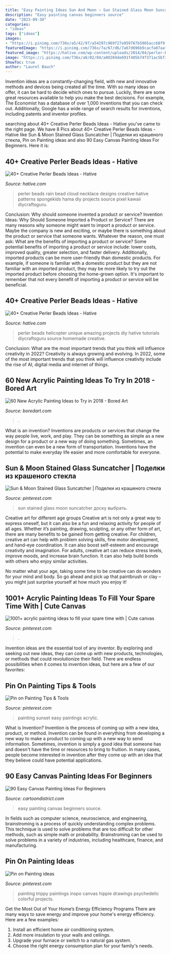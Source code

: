```yaml
---
title: "Easy Painting Ideas Sun And Moon ~ Sun Stained Glass Moon Suncatcher доску выбрать"
description: "Easy painting canvas beginners source"
date: "2023-09-30"
categories:
- "ideas"
tags: ["ideas"]
images:
- "https://i.pinimg.com/736x/a5/42/97/a54297c969f27a959767b5965acc68f9.jpg"
featuredImage: "https://i.pinimg.com/736x/7a/67/d6/7a67d696b9cacfa07aafc5c7504650d9--easy-acrylic-paintings-sunset-paintings.jpg"
featured_image: "https://hative.com/wp-content/uploads/2014/04/perler-beads-ideas/44-rain-cloud-necklace.jpg"
image: "https://i.pinimg.com/736x/a0/02/04/a00204de691f405b74f371ac5bf3d315--young-art-colorful-paintings.jpg"
ShowToc: true
author: "Laurel Bauch"
---
```



Invention ideas are a constantly-changing field, with new and innovative methods and devices being created all the time. With so many ideas on offer, it can be hard to decide which ones to pursue. Luckily, there are some great resources available to help you make the best decisions. For example, The Economist has a database of over 1,000 inventions that you can check out. Additionally, Google has a wide range of search results for inventions, including patents and inventor profiles.

	

		
searching about 40+ Creative Perler Beads Ideas - Hative you've came to the right page. We have 8 Pics about 40+ Creative Perler Beads Ideas - Hative like Sun &amp; Moon Stained Glass Suncatcher | Поделки из крашеного стекла, Pin on Painting ideas and also 90 Easy Canvas Painting Ideas For Beginners. Here it is:
		
    
## 40+ Creative Perler Beads Ideas - Hative

<img loading=lazy src="https://hative.com/wp-content/uploads/2014/04/perler-beads-ideas/44-rain-cloud-necklace.jpg" onerror="this.onerror=null;this.src='https://tse4.mm.bing.net/th?id=OIP.EHFGl6xoB56P7cFEKFAteQHaJK&amp;pid=15.1';" alt="40+ Creative Perler Beads Ideas - Hative">

_Source: hative.com_

>perler beads rain bead cloud necklace designs creative hative patterns spongekids hama diy projects source pixel kawaii diycraftsguru. 

	

Conclusion: Why should someone invented a product or service?
Invention Ideas: Why Should Someone Imported a Product or Service?
There are many reasons why someone might want to import a product or service. Maybe the company is new and exciting, or maybe there is something about the product or service that someone wants. Whatever the reason, one must ask: What are the benefits of importing a product or service? 
Some potential benefits of importing a product or service include: lower costs, improved quality, greater selection, and faster delivery. Additionally, imported products can be more user-friendly than domestic products. For example, if someone is familiar with a domestic product but they are not familiar with an imported product, they may be more likely to try out the imported product before choosing the home-grown option. 
It's important to remember that not every benefit of importing a product or service will be beneficial.

    
## 40+ Creative Perler Beads Ideas - Hative

<img loading=lazy src="https://hative.com/wp-content/uploads/2014/04/perler-beads-ideas/35-homemade-helicopter.jpg" onerror="this.onerror=null;this.src='https://tse3.mm.bing.net/th?id=OIP.5iX56gRnguWhwgs0anGFAQHaEp&amp;pid=15.1';" alt="40+ Creative Perler Beads Ideas - Hative">

_Source: hative.com_

>perler beads helicopter unique amazing projects diy hative tutorials diycraftsguru source homemade creative. 

	

Conclusion: What are the most important trends that you think will influence creativity in 2022?
Creativity is always growing and evolving. In 2022, some of the most important trends that you think will influence creativity include the rise of AI, digital media and internet of things.

    
## 60 New Acrylic Painting Ideas To Try In 2018 - Bored Art

<img loading=lazy src="https://www.boredart.com/wp-content/uploads/2017/12/New-Acrylic-Painting-Ideas-to-Try-32.jpg" onerror="this.onerror=null;this.src='https://tse3.mm.bing.net/th?id=OIP.SRAwBjVon4PebP6EJatdmQHaN9&amp;pid=15.1';" alt="60 New Acrylic Painting Ideas to Try in 2018 - Bored Art">

_Source: boredart.com_

>. 

	

What is an invention?
Inventions are products or services that change the way people live, work, and play. They can be something as simple as a new design for a product or a new way of doing something. Sometimes, an invention can even be a new form of transportation. Inventions have the potential to make everyday life easier and more comfortable for everyone.

    
## Sun &amp; Moon Stained Glass Suncatcher | Поделки из крашеного стекла

<img loading=lazy src="https://i.pinimg.com/736x/aa/32/47/aa3247261dc3c99b52856d6121704835.jpg" onerror="this.onerror=null;this.src='https://tse3.mm.bing.net/th?id=OIP.AP5R-1N60HTsV2WvwqMvcwHaHo&amp;pid=15.1';" alt="Sun &amp; Moon Stained Glass Suncatcher | Поделки из крашеного стекла">

_Source: pinterest.com_

>sun stained glass moon suncatcher доску выбрать. 

	

Creative art for different age groups
Creative art is not only a great way to express oneself, but it can also be a fun and relaxing activity for people of all ages. Whether it’s painting, drawing, sculpting, or any other form of art, there are many benefits to be gained from getting creative.
For children, creative art can help with problem solving skills, fine motor development, and hand-eye coordination. It can also boost self-esteem and encourage creativity and imagination. For adults, creative art can reduce stress levels, improve moods, and increase brain function. It can also help build bonds with others who enjoy similar activities.

No matter what your age, taking some time to be creative can do wonders for your mind and body. So go ahead and pick up that paintbrush or clay – you might just surprise yourself at how much you enjoy it!

    
## 1001+ Acrylic Painting Ideas To Fill Your Spare Time With | Cute Canvas

<img loading=lazy src="https://i.pinimg.com/736x/a5/42/97/a54297c969f27a959767b5965acc68f9.jpg" onerror="this.onerror=null;this.src='https://tse2.mm.bing.net/th?id=OIP.wfc9Qcu3AX1yq-A2KNZjTQHaLH&amp;pid=15.1';" alt="1001+ acrylic painting ideas to fill your spare time with | Cute canvas">

_Source: pinterest.com_

>. 

	

Invention ideas are the essential tool of any inventor. By exploring and seeking out new ideas, they can come up with new products, technologies, or methods that could revolutionize their field. There are endless possibilities when it comes to invention ideas, but here are a few of our favorites:

    
## Pin On Painting Tips &amp; Tools

<img loading=lazy src="https://i.pinimg.com/736x/7a/67/d6/7a67d696b9cacfa07aafc5c7504650d9--easy-acrylic-paintings-sunset-paintings.jpg" onerror="this.onerror=null;this.src='https://tse3.mm.bing.net/th?id=OIP.jqSFl8EzvAnT6JwQof9sGgHaKB&amp;pid=15.1';" alt="Pin on Painting Tips &amp; Tools">

_Source: pinterest.com_

>painting sunset easy paintings acrylic. 

	

What is Invention?
Invention is the process of coming up with a new idea, product, or method. Invention can be found in everything from developing a new way to make a product to coming up with a new way to send information. Sometimes, invention is simply a good idea that someone has and doesn't have the time or resources to bring to fruition. In many cases, people become interested in invention after they come up with an idea that they believe could have potential applications.

    
## 90 Easy Canvas Painting Ideas For Beginners

<img loading=lazy src="http://www.cartoondistrict.com/wp-content/uploads/2017/06/Easy-Canvas-Painting-Ideas-For-Beginners12-1.jpg" onerror="this.onerror=null;this.src='https://tse1.mm.bing.net/th?id=OIP.75JHrMYTB54gmcl77lgG1AHaJ4&amp;pid=15.1';" alt="90 Easy Canvas Painting Ideas For Beginners">

_Source: cartoondistrict.com_

>easy painting canvas beginners source. 

	

In fields such as computer science, neuroscience, and engineering, brainstroming is a process of quickly understanding complex problems. This technique is used to solve problems that are too difficult for other methods, such as simple math or probability. Brainstroming can be used to solve problems in a variety of industries, including healthcare, finance, and manufacturing.

    
## Pin On Painting Ideas

<img loading=lazy src="https://i.pinimg.com/736x/a0/02/04/a00204de691f405b74f371ac5bf3d315--young-art-colorful-paintings.jpg" onerror="this.onerror=null;this.src='https://tse3.mm.bing.net/th?id=OIP.bPnTcgkliSZ8NniW8SniIgHaNK&amp;pid=15.1';" alt="Pin on Painting ideas">

_Source: pinterest.com_

>painting trippy paintings inspo canvas hippie drawings psychedelic colorful projects. 

	

Get the Most Out of Your Home’s Energy Efficiency Programs
There are many ways to save energy and improve your home's energy efficiency. Here are a few examples:
1. Install an efficient home air conditioning system.
2. Add more insulation to your walls and ceilings.
3. Upgrade your furnace or switch to a natural gas system.
4. Choose the right energy consumption plan for your family's needs.

